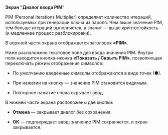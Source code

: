 **Экран "Диалог ввода PIM"**

PIM (Personal Iterations Multiplier) определяет количество итераций, используемых при генерации ключа из пароля. Чем выше значение PIM, тем больше итераций выполняется, а значит — выше криптостойкость (и медленнее процесс разблокировки).
 
В верхней части экрана отображается заголовок **«PIM»**.

Ниже расположено текстовое поле для ввода значения PIM. Внутри поля находится кнопка-иконка **«Показать / Скрыть PIM»**, позволяющая переключать режим отображения символов:

-   По умолчанию введённые символы отображаются в виде точек (●).
    
-   При нажатии на кнопку — значение PIM становится видимым.
    
-   Повторное нажатие снова скрывает ввод.
    

В нижней части экрана расположены две кнопки:

-   **Отмена** — закрывает диалог без сохранения.
    
-   **ОК** — подтверждает ввод; значение PIM сохраняется, и экран закрывается.